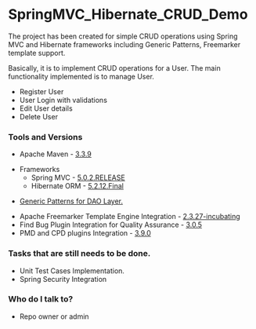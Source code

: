 # SpringMVC_Hibernate_CRUD_Demo
The project has been created for simple CRUD  operations using Spring MVC and Hibernate frameworks including Generic Patterns, Freemarker template support.

Basically, it is to implement CRUD operations for a User. 
The main functionality implemented is to manage User.
* Register User
* User Login with validations
* Edit User details
* Delete User

### Tools and Versions ###

* Apache Maven - [3.3.9](https://maven.apache.org/)
+ Frameworks
	* Spring MVC - [5.0.2.RELEASE](https://projects.spring.io/spring-framework/)
	* Hibernate ORM - [5.2.12.Final](http://hibernate.org/orm/)
- [Generic Patterns for DAO Layer.](https://www.codeproject.com/Articles/251166/The-Generic-DAO-pattern-in-Java-with-Spring-3-and)
* Apache Freemarker Template Engine Integration - [2.3.27-incubating](https://freemarker.apache.org/)
* Find Bug Plugin Integration for Quality Assurance - [3.0.5](http://findbugs.sourceforge.net/)
* PMD and CPD plugins Integration - [3.9.0](https://maven.apache.org/plugins/maven-pmd-plugin/)

### Tasks that are still needs to be done. ###

* Unit Test Cases Implementation.
* Spring Security Integration

### Who do I talk to? ###

* Repo owner or admin
